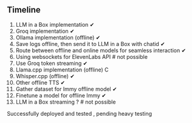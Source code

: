 ## Timeline 

1. LLM in a Box implementation ✔
2. Groq implementation ✔
3. Ollama implementation (offline) ✔
4. Save logs offline, then send it to LLM in a Box with chatid ✔
5. Route between offline and online models for seamless interaction ✔
6. Using websockets for ElevenLabs API # not possible 
7. Use Groq token streaming ✔
8. Llama.cpp implementation (offline) C
9. Whisper.cpp (offline) ✔
10. Other offline TTS ✔
11. Gather dataset for Immy offline model  ✔
12. Finetune a model for offline Immy ✔
13. LLM in a Box streaming ? # not possible 


Successfully deployed and tested , pending heavy testing 



